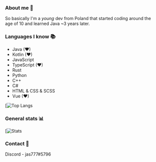 ### About me 👀
So basically I'm a _young_ dev from Poland that started coding around the age of 10 and learned Java ~3 years later.

### Languages I know 📚
- Java (❤)
- Kotlin (❤)
- JavaScript
- TypeScript (❤)
- Rust
- Python
- C++
- C#
- HTML & CSS & SCSS
- Vue (❤)

[![Top Langs](https://github-readme-stats.vercel.app/api/top-langs/?username=jas777&layout=compact&theme=radical&langs_count=10)

### General stats 📊

[![Stats](https://github-readme-stats.vercel.app/api?username=jas777&count_private=true&show_icons=true&theme=radical)

### Contact 💌

Discord - jas777#5796
